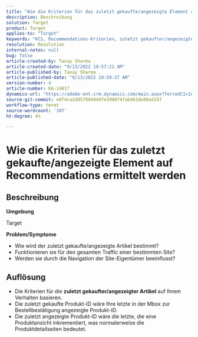 ```yaml
---
title: "Wie die Kriterien für das zuletzt gekaufte/angezeigte Element auf Recommendations ermittelt werden"
description: Beschreibung
solution: Target
product: Target
applies-to: "Target"
keywords: "KCS, Recommendations-Kriterien, zuletzt gekaufter/angezeigter Artikel"
resolution: Resolution
internal-notes: null
bug: false
article-created-by: Tanay Sharma .
article-created-date: "9/13/2022 10:57:21 AM"
article-published-by: Tanay Sharma .
article-published-date: "9/13/2022 10:59:37 AM"
version-number: 4
article-number: KA-14017
dynamics-url: "https://adobe-ent.crm.dynamics.com/main.aspx?forceUCI=1&pagetype=entityrecord&etn=knowledgearticle&id=99a986d1-5233-ed11-9db1-002248086735"
source-git-commit: e8f4ca2dd578944d4fe399074fab461de88ad247
workflow-type: tm+mt
source-wordcount: '107'
ht-degree: 4%

---
```


# Wie die Kriterien für das zuletzt gekaufte/angezeigte Element auf Recommendations ermittelt werden

## Beschreibung


<b>Umgebung</b>

Target



<b>Problem/Symptome</b>

- Wie wird der zuletzt gekaufte/angezeigte Artikel bestimmt?
- Funktionieren sie für den gesamten Traffic einer bestimmten Site?
- Werden sie durch die Navigation der Site-Eigentümer beeinflusst?





## Auflösung


- Die Kriterien für die <b>zuletzt gekaufter/angezeigter Artikel </b>auf Ihrem Verhalten basieren.
- Die zuletzt gekaufte Produkt-ID wäre Ihre letzte in der Mbox zur Bestellbestätigung angezeigte Produkt-ID.
- Die zuletzt angezeigte Produkt-ID wäre die letzte, die eine Produktansicht inkrementiert, was normalerweise die Produktdetailseiten bedeutet.

